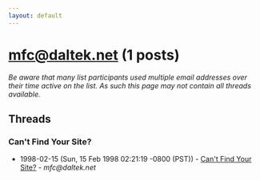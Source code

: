 ```yaml
---
layout: default
---
```


# mfc@daltek.net (1 posts)

_Be aware that many list participants used multiple email addresses over their time active on the list. As such this page may not contain all threads available._

## Threads

### Can't Find Your Site?
+ 1998-02-15 (Sun, 15 Feb 1998 02:21:19 -0800 (PST)) - [Can't Find Your Site?](/archive/1998/02/0a662bcfc2ca7666a8d1e1b165d691ac815892ff9918eb33b4db70c12333d702) - _mfc@daltek.net_


